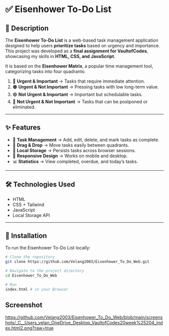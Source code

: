 # ✅ Eisenhower To-Do List

## 📌 Description
The **Eisenhower To-Do List** is a web-based task management application designed to help users **prioritize tasks** based on urgency and importance.  
This project was developed as a **final assignment for VaultofCodes**, showcasing my skills in **HTML, CSS, and JavaScript**.

It is based on the **Eisenhower Matrix**, a popular time management tool, categorizing tasks into four quadrants:

1. 🔴 **Urgent & Important** → Tasks that require immediate attention.  
2. 🟠 **Urgent & Not Important** → Pressing tasks with low long-term value.  
3. 🟢 **Not Urgent & Important** → Important but schedulable tasks.  
4. 🔵 **Not Urgent & Not Important** → Tasks that can be postponed or eliminated.  

---

## ✨ Features
- 📝 **Task Management** → Add, edit, delete, and mark tasks as complete.  
- 🔄 **Drag & Drop** → Move tasks easily between quadrants.    
- 💾 **Local Storage** → Persists tasks across browser sessions.  
- 📱 **Responsive Design** → Works on mobile and desktop.   
- 📊 **Statistics** → View completed, overdue, and today’s tasks.  

---

## 🛠️ Technologies Used
- HTML  
- CSS + Tailwind
- JavaScript  
- Local Storage API

---

## 🚀 Installation
To run the Eisenhower To-Do List locally:

```bash
# Clone the repository
git clone https://github.com/Velang2003/Eisenhower_To_Do_Web.git

# Navigate to the project directory
cd Eisenhower_To_Do_Web

# Run
index.html # in your Browser
```

## Screenshot
https://github.com/Velang2003/Eisenhower_To_Do_Web/blob/main/screenshots/_C__Users_velan_OneDrive_Desktop_VaultofCodes20week%25204_index.html2.png?raw=true
